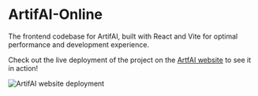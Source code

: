 # ArtifAI-Online

The frontend codebase for ArtifAI, built with React and Vite for optimal performance and development experience.

Check out the live deployment of the project on the [ArtfAI website](http://artifai.aj-coder.com) to see it in action!

![ArtifAI website deployment](http://artifai.aj-coder.com/public/outlook.png)